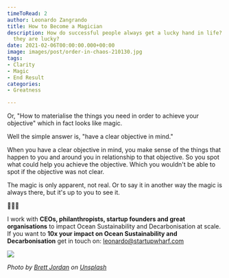```yaml
---
timeToRead: 2
author: Leonardo Zangrando
title: How to Become a Magician
description: How do successful people always get a lucky hand in life? Just because
  they are lucky?
date: 2021-02-06T00:00:00.000+00:00
image: images/post/order-in-chaos-210130.jpg
tags:
- Clarity
- Magic
- End Result
categories:
- Greatness

---
```

Or, "How to materialise the things you need in order to achieve your objective" which in fact looks like magic.

Well the simple answer is, "have a clear objective in mind."

When you have a clear objective in mind, you make sense of the things that happen to you and around you in relationship to that objective. So you spot what could help you achieve the objective. Which you wouldn't be able to spot if the objective was not clear.

The magic is only apparent, not real. Or to say it in another way the magic is always there, but it's up to you to see it.

🌊🌊🌊

I work with **CEOs, philanthropists, startup founders and great organisations** to impact Ocean Sustainability and Decarbonisation at scale. If you want to **10x your impact on Ocean Sustainability and Decarbonisation** get in touch on: [leonardo@startupwharf.com](mailto:leonardo@startupwharf.com)

![](images/post/order-in-chaos-210130.jpg)

_Photo by_ [_Brett Jordan_](https://unsplash.com/@brett_jordan?utm_source=unsplash&utm_medium=referral&utm_content=creditCopyText) _on_ [_Unsplash_](https://unsplash.com/@brett_jordan?utm_source=unsplash&utm_medium=referral&utm_content=creditCopyText)